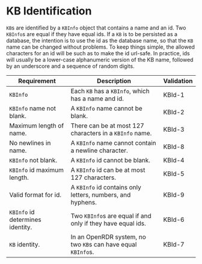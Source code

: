 # KB Identification
`KB`s are identified by a `KBInfo` object that contains a name and an id.
Two `KBInfo`s are equal if they have equal ids.
If a `KB` is to be persisted as a database, the intention is to use the id as the database name,
so that the `KB` name can be changed without problems. To keep things simple, the allowed characters
for an id will be such as to make the id url-safe. In practice, ids will usually be a lower-case
alphanumeric version of the KB name, followed by an underscore and a sequence of random digits.

| Requirement                      | Description                                                  | Validation |
|----------------------------------|--------------------------------------------------------------|------------|
| `KBInfo`                         | Each `KB` has a `KBInfo`, which has a name and id.           | KBId-1     |
| `KBInfo` name not blank.         | A `KBInfo` name cannot be blank.                             | KBId-2     |
| Maximum length of name.          | There can be at most 127 characters in a `KBInfo` name.      | KBId-3     |
| No newlines in name.             | A `KBInfo` name cannot contain a newline character.          | KBId-8     |
| `KBInfo` not blank.              | A `KBInfo` id cannot be blank.                               | KBId-4     |
| `KBInfo` id maximum length.      | A `KBInfo` id can be at most 127 characters.                 | KBId-5     |
| Valid format for id.             | A `KBInfo` id contains only letters, numbers, and hyphens.   | KBId-9     |
| `KBInfo` id determines identity. | Two `KBInfo`s are equal if and only if they have equal ids.  | KBId-6     |
| `KB` identity.                   | In an OpenRDR system, no two `KB`s can have equal `KBInfo`s. | KBId-7     |                                                          |

